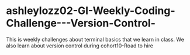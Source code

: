 # ashleylozz02-GI-Weekly-Coding-Challenge---Version-Control-
This is weekly challenges about terminal basics that we learn in class. We also learn about version control during cohort10-Road to hire 
